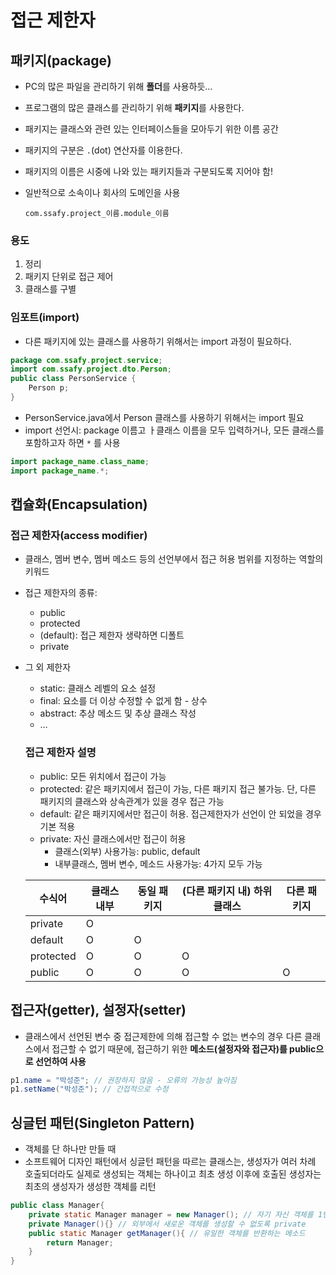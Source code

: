 # 접근 제한자

## 패키지(package)

- PC의 많은 파일을 관리하기 위해 **폴더**를 사용하듯…
- 프로그램의 많은 클래스를 관리하기 위해 **패키지**를 사용한다.

- 패키지는 클래스와 관련 있는 인터페이스들을 모아두기 위한 이름 공간
- 패키지의 구분은 `.`(dot) 연산자를 이용한다.
- 패키지의 이름은 시중에 나와 있는 패키지들과 구분되도록 지어야 함!
- 일반적으로 소속이나 회사의 도메인을 사용
    
    `com.ssafy.project_이름.module_이름`
    

### 용도

1. 정리
2. 패키지 단위로 접근 제어
3. 클래스를 구별

### 임포트(import)

- 다른 패키지에 있는 클래스를 사용하기 위해서는 import 과정이 필요하다.

```java
package com.ssafy.project.service;
import com.ssafy.project.dto.Person;
public class PersonService {
	Person p;
}
```

- PersonService.java에서 Person 클래스를 사용하기 위해서는 import 필요
- import 선언시: package 이름고 ㅏ클래스 이름을 모두 입력하거나, 모든 클래스를 포함하고자 하면 `*` 를 사용

```java
import package_name.class_name;
import package_name.*;
```

## 캡슐화(Encapsulation)

### 접근 제한자(access modifier)

- 클래스, 멤버 변수, 멤버 메소드 등의 선언부에서 접근 허용 범위를 지정하는 역할의 키워드
- 접근 제한자의 종류:
    - public
    - protected
    - (default): 접근 제한자 생략하면 디폴트
    - private
- 그 외 제한자
    - static: 클래스 레벨의 요소 설정
    - final: 요소를 더 이상 수정할 수 없게 함 - 상수
    - abstract: 추상 메소드 및 추상 클래스 작성
    - …
    
    ### 접근 제한자 설명
    
    - public: 모든 위치에서 접근이 가능
    - protected: 같은 패키지에서 접근이 가능, 다른 패키지 접근 불가능. 단, 다른 패키지의 클래스와 상속관계가 있을 경우 접근 가능
    - default: 같은 패키지에서만 접근이 허용. 접근제한자가 선언이 안 되었을 경우 기본 적용
    - private: 자신 클래스에서만 접근이 허용
        - 클래스(외부) 사용가능: public, default
        - 내부클래스, 멤버 변수, 메소드 사용가능: 4가지 모두 가능
    
    | 수식어 | 클래스 내부 | 동일 패키지 | (다른 패키지 내) 하위 클래스 | 다른 패키지 |
    | --- | --- | --- | --- | --- |
    | private | O |  |  |  |
    | default | O | O |  |  |
    | protected | O | O | O |  |
    | public | O | O | O | O |
    

## 접근자(getter), 설정자(setter)

- 클래스에서 선언된 변수 중 접근제한에 의해 접근할 수 없는 변수의 경우 다른 클래스에서 접근할 수 없기 때문에, 접근하기 위한 **메소드(설정자와 접근자)를 public으로 선언하여 사용**

```java
p1.name = "박성준"; // 권장하지 않음 - 오류의 가능성 높아짐
p1.setName("박성준"); // 간접적으로 수정
```

## 싱글턴 패턴(Singleton Pattern)

- 객체를 단 하나만 만들 때
- 소프트웨어  디자인 패턴에서 싱글턴 패턴을 따르는 클래스는, 생성자가 여러 차례 호출되더라도 실제로 생성되는 객체는 하나이고 최초 생성 이후에 호출된 생성자는 최초의 생성자가 생성한 객체를 리턴

```java
public class Manager{
	private static Manager manager = new Manager(); // 자기 자신 객체를 1번만 생성
	private Manager(){} // 외부에서 새로운 객체를 생성할 수 없도록 private
	public static Manager getManager(){ // 유일한 객체를 반환하는 메소드
		return Manager;
	}
}
```